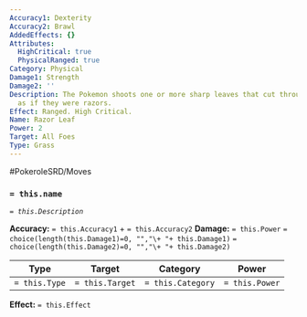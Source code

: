 ```yaml
---
Accuracy1: Dexterity
Accuracy2: Brawl
AddedEffects: {}
Attributes:
  HighCritical: true
  PhysicalRanged: true
Category: Physical
Damage1: Strength
Damage2: ''
Description: The Pokemon shoots one or more sharp leaves that cut through all targets
  as if they were razors.
Effect: Ranged. High Critical.
Name: Razor Leaf
Power: 2
Target: All Foes
Type: Grass
---
```


#PokeroleSRD/Moves

### `= this.name`
*`= this.Description`*

**Accuracy:** `= this.Accuracy1` + `= this.Accuracy2`
**Damage:** `= this.Power` `= choice(length(this.Damage1)=0, "","\+ "+ this.Damage1)` `= choice(length(this.Damage2)=0, "","\+ "+ this.Damage2)`

| Type          | Target          | Category          | Power          |
| ------------- | --------------- | ----------------  | -------------- |
| `= this.Type` | `= this.Target` | `= this.Category` | `= this.Power` | 

**Effect:** `= this.Effect`